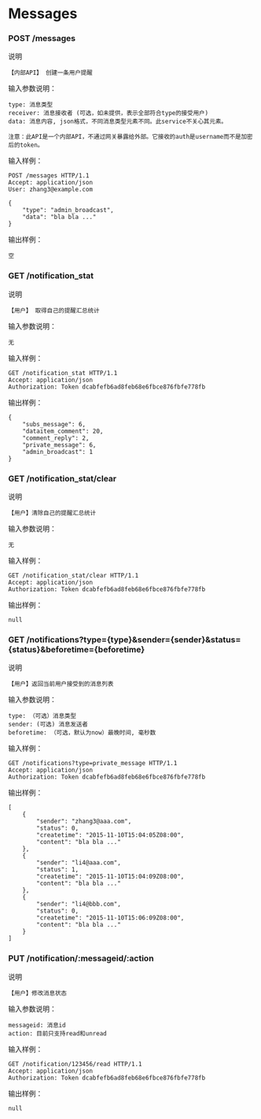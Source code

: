 # Messages

### POST /messages

说明

	【内部API】 创建一条用户提醒

输入参数说明：	
	
	type: 消息类型
	receiver: 消息接收者 (可选，如未提供，表示全部符合type的接受用户)
	data: 消息内容, json格式，不同消息类型元素不同。此service不关心其元素。
	
	注意：此API是一个内部API，不通过网关暴露给外部。它接收的auth是username而不是加密后的token。

输入样例：

	POST /messages HTTP/1.1 
	Accept: application/json
	User: zhang3@example.com
	
	{
		"type": "admin_broadcast",
		"data": "bla bla ..."
	}

输出样例：

	空

### GET /notification_stat

说明

	【用户】 取得自己的提醒汇总统计

输入参数说明：	
	
	无

输入样例：

	GET /notification_stat HTTP/1.1 
	Accept: application/json
	Authorization: Token dcabfefb6ad8feb68e6fbce876fbfe778fb

输出样例：

	{
		"subs_message": 6,
		"dataitem_comment": 20,
		"comment_reply": 2,
		"private_message": 6,
		"admin_broadcast": 1
	}

### GET /notification_stat/clear

说明

	【用户】清除自己的提醒汇总统计

输入参数说明：	
	
	无

输入样例：

	GET /notification_stat/clear HTTP/1.1 
	Accept: application/json
	Authorization: Token dcabfefb6ad8feb68e6fbce876fbfe778fb

输出样例：

	null

### GET /notifications?type={type}&sender={sender}&status={status}&beforetime={beforetime}

说明

	【用户】返回当前用户接受到的消息列表

输入参数说明：
	
	type: （可选）消息类型
	sender: (可选) 消息发送者
	beforetime: （可选，默认为now）最晚时间, 毫秒数

输入样例：

	GET /notifications?type=private_message HTTP/1.1 
	Accept: application/json
	Authorization: Token dcabfefb6ad8feb68e6fbce876fbfe778fb

输出样例：

	[
		{
			"sender": "zhang3@aaa.com",
			"status": 0,
			"createtime": "2015-11-10T15:04:05Z08:00",
			"content": "bla bla ..."
		},
		{
			"sender": "li4@aaa.com",
			"status": 1,
			"createtime": "2015-11-10T15:04:09Z08:00",
			"content": "bla bla ..."
		},
		{
			"sender": "li4@bbb.com",
			"status": 0,
			"createtime": "2015-11-10T15:06:09Z08:00",
			"content": "bla bla ..."
		}
	]

### PUT /notification/:messageid/:action

说明

	【用户】修改消息状态

输入参数说明：
	
	messageid: 消息id
	action: 目前只支持read和unread

输入样例：

	GET /notification/123456/read HTTP/1.1 
	Accept: application/json
	Authorization: Token dcabfefb6ad8feb68e6fbce876fbfe778fb

输出样例：

	null
